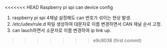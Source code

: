 <<<<<<< HEAD
Raspberry pi spi can device config

1. raspberry pi spi 4채널 설정해도 can 번호가 섞이는 현상 발생.
2. /etc/udev/rule.d 파일 생성하여 대문자로 이름 변경하면서 CAN 채널 순서 고정.
3. can lauch하면서 소문자로 이름 변경하여 ip link up.
>>>>>>> e9c8038 (first commit)
